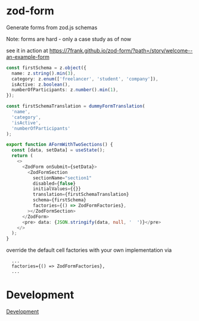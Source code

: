 # zod-form

Generate forms from zod.js schemas

Note: forms are hard - only a case study as of now

see it in action at https://7frank.github.io/zod-form/?path=/story/welcome--an-example-form

```typescript
const firstSchema = z.object({
  name: z.string().min(3),
  category: z.enum(['freelancer', 'student', 'company']),
  isActive: z.boolean(),
  numberOfParticipants: z.number().min(1),
});

const firstSchemaTranslation = dummyFormTranslation(
  'name',
  'category',
  'isActive',
  'numberOfParticipants'
);

export function AFormWithTwoSections() {
  const [data, setData] = useState();
  return (
    <>
      <ZodForm onSubmit={setData}>
        <ZodFormSection
          sectionName="section1"
          disabled={false}
          initialValues={{}}
          translation={firstSchemaTranslation}
          schema={firstSchema}
          factories={() => ZodFormFactories},
        ></ZodFormSection>
      </ZodForm>
      <pre> data: {JSON.stringify(data, null, '  ')}</pre>
    </>
  );
}
```

override the default cell factories with your own implementation via

```
  ...
  factories={() => ZodFormFactories},
  ...
```

# Development

[Development](./Development.md)
